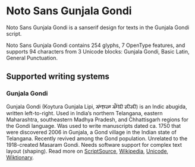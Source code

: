 
# Noto Sans Gunjala Gondi

Noto Sans Gunjala Gondi is a sanserif design for texts in the Gunjala Gondi script. 

Noto Sans Gunjala Gondi contains 254 glyphs, 7 OpenType features, and supports 94 characters from 3 Unicode blocks: Gunjala Gondi, Basic Latin, General Punctuation.


## Supported writing systems


### Gunjala Gondi

Gunjala Gondi (Koytura Gunjala Lipi, 𑵶𑶍𑶕𑶀𑵵𑶊 𑵶𑶓𑶕𑶂𑶋 𑵵𑶋𑶅𑶋) is an Indic abugida, written left-to-right. Used in India’s northern Telangana, eastern Maharashtra, southeastern Madhya Pradesh, and Chhattisgarh regions for the Gondi language. Was used to write manuscripts dated ca. 1750 that were discovered 2006 in Gunjala, a Gond village in the Indian state of Telangana. Recently revived among the Gond population. Unrelated to the 1918-created Masaram Gondi. Needs software support for complex text layout (shaping). Read more on [ScriptSource](https://scriptsource.org/scr/Gong), [Wikipedia](https://en.wikipedia.org/wiki/ISO_15924:Gong), [Unicode](https://www.unicode.org/versions/Unicode13.0.0/ch13.pdf#G39306), [Wiktionary](https://en.wiktionary.org/wiki/Category:Gunjala_Gondi_script).

